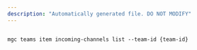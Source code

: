 ```yaml
---
description: "Automatically generated file. DO NOT MODIFY"
---
```


```cli

mgc teams item incoming-channels list --team-id {team-id}

```